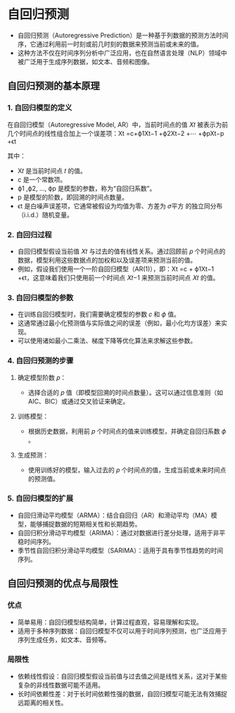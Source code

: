 # 自回归预测

- 自回归预测（Autoregressive Prediction）是一种基于列数据的预测方法时间序，它通过利用前一时刻或前几时刻的数据来预测当前或未来的值。
- 这种方法不仅在时间序列分析中广泛应用，也在自然语言处理（NLP）领域中被广泛用于生成序列数据，如文本、音频和图像。

## 自回归预测的基本原理

### 1. 自回归模型的定义

在自回归模型（Autoregressive Model, AR）中，当前时间点的值 𝑋𝑡 被表示为前几个时间点的线性组合加上一个误差项：Xt =c+ϕ1Xt−1​ +ϕ2Xt−2 +⋯ +ϕpXt−p +ϵt

其中：
- X𝑡 是当前时间点 𝑡 的值。
- c 是一个常数项。
- ϕ1 ,ϕ2, …, ϕp 是模型的参数，称为“自回归系数”。
- p 是模型的阶数，即回溯的时间点数量。
- ϵt 是白噪声误差项，它通常被假设为均值为零、方差为 𝜎平方 的独立同分布（i.i.d.）随机变量。

### 2. 自回归过程

- 自回归模型假设当前值 𝑋𝑡 与过去的值有线性关系。通过回顾前 𝑝 个时间点的数据，模型利用这些数据点的加权和以及误差项来预测当前的值。
- 例如，假设我们使用一个一阶自回归模型（AR(1)），即：Xt =c + ϕ1Xt−1 +ϵt，这意味着我们只使用前一个时间点 𝑋𝑡−1 来预测当前时间点 𝑋𝑡 的值。

### 3. 自回归模型的参数

- 在训练自回归模型时，我们需要确定模型的参数 𝑐 和 𝜙 值。
- 这通常通过最小化预测值与实际值之间的误差（例如，最小化均方误差）来实现。
- 可以使用诸如最小二乘法、梯度下降等优化算法来求解这些参数。

### 4. 自回归预测的步骤

1. 确定模型阶数 𝑝：
    - 选择合适的 𝑝 值（即模型回溯的时间点数量）。这可以通过信息准则（如 AIC、BIC）或通过交叉验证来确定。

2. 训练模型：
    - 根据历史数据，利用前 𝑝 个时间点的值来训练模型，并确定自回归系数 𝜙 。

3. 生成预测：
    - 使用训练好的模型，输入过去的 𝑝 个时间点的值，生成当前或未来时间点的预测值。

### 5. 自回归模型的扩展
- 自回归滑动平均模型（ARMA）：结合自回归（AR）和滑动平均（MA）模型，能够捕捉数据的短期相关性和长期趋势。
- 自回归积分滑动平均模型（ARIMA）：通过对数据进行差分处理，适用于非平稳时间序列。
- 季节性自回归积分滑动平均模型（SARIMA）：适用于具有季节性趋势的时间序列。

## 自回归预测的优点与局限性

### 优点
- 简单易用：自回归模型结构简单，计算过程直观，容易理解和实现。
- 适用于多种序列数据：自回归模型不仅可以用于时间序列预测，也广泛应用于序列生成任务，如文本、音频等。

### 局限性
- 依赖线性假设：自回归模型假设当前值与过去值之间是线性关系，这对于某些复杂的非线性数据可能不适用。
- 长时间依赖性差：对于长时间依赖性强的数据，自回归模型可能无法有效捕捉远距离的相关性。
​

​
